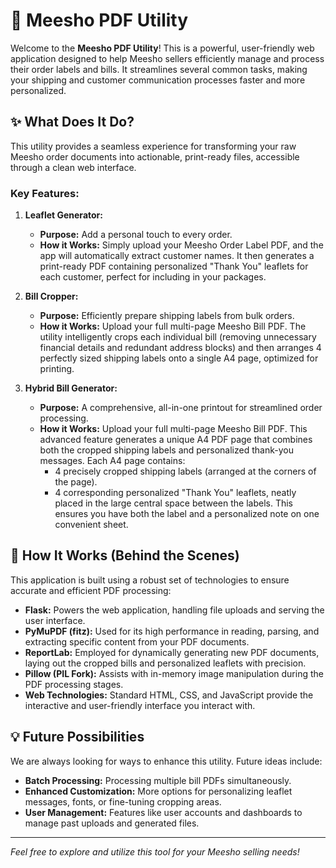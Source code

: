 # 📄 Meesho PDF Utility

Welcome to the **Meesho PDF Utility**! This is a powerful, user-friendly web application designed to help Meesho sellers efficiently manage and process their order labels and bills. It streamlines several common tasks, making your shipping and customer communication processes faster and more personalized.

## ✨ What Does It Do?

This utility provides a seamless experience for transforming your raw Meesho order documents into actionable, print-ready files, accessible through a clean web interface.

### Key Features:

1.  **Leaflet Generator:**
    * **Purpose:** Add a personal touch to every order.
    * **How it Works:** Simply upload your Meesho Order Label PDF, and the app will automatically extract customer names. It then generates a print-ready PDF containing personalized "Thank You" leaflets for each customer, perfect for including in your packages.

2.  **Bill Cropper:**
    * **Purpose:** Efficiently prepare shipping labels from bulk orders.
    * **How it Works:** Upload your full multi-page Meesho Bill PDF. The utility intelligently crops each individual bill (removing unnecessary financial details and redundant address blocks) and then arranges 4 perfectly sized shipping labels onto a single A4 page, optimized for printing.

3.  **Hybrid Bill Generator:**
    * **Purpose:** A comprehensive, all-in-one printout for streamlined order processing.
    * **How it Works:** Upload your full multi-page Meesho Bill PDF. This advanced feature generates a unique A4 PDF page that combines both the cropped shipping labels and personalized thank-you messages. Each A4 page contains:
        * 4 precisely cropped shipping labels (arranged at the corners of the page).
        * 4 corresponding personalized "Thank You" leaflets, neatly placed in the large central space between the labels. This ensures you have both the label and a personalized note on one convenient sheet.

## 🚀 How It Works (Behind the Scenes)

This application is built using a robust set of technologies to ensure accurate and efficient PDF processing:

* **Flask:** Powers the web application, handling file uploads and serving the user interface.
* **PyMuPDF (fitz):** Used for its high performance in reading, parsing, and extracting specific content from your PDF documents.
* **ReportLab:** Employed for dynamically generating new PDF documents, laying out the cropped bills and personalized leaflets with precision.
* **Pillow (PIL Fork):** Assists with in-memory image manipulation during the PDF processing stages.
* **Web Technologies:** Standard HTML, CSS, and JavaScript provide the interactive and user-friendly interface you interact with.

## 💡 Future Possibilities

We are always looking for ways to enhance this utility. Future ideas include:

* **Batch Processing:** Processing multiple bill PDFs simultaneously.
* **Enhanced Customization:** More options for personalizing leaflet messages, fonts, or fine-tuning cropping areas.
* **User Management:** Features like user accounts and dashboards to manage past uploads and generated files.

---

*Feel free to explore and utilize this tool for your Meesho selling needs!*
